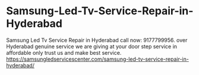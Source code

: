 # Samsung-Led-Tv-Service-Repair-in-Hyderabad
Samsung Led Tv Service Repair in Hyderabad call now: 9177799956. over Hyderabad genuine service we are giving at your door step service in affordable only trust us and make best service.  https://samsungledservicescenter.com/samsung-led-tv-service-repair-in-hyderabad/
